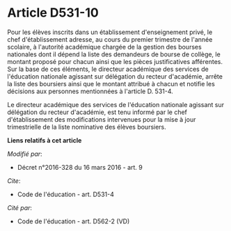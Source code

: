 # Article D531-10

Pour les élèves inscrits dans un établissement d'enseignement privé, le chef d'établissement adresse, au cours du premier
trimestre de l'année scolaire, à l'autorité académique chargée de la gestion des bourses nationales dont il dépend la liste
des demandeurs de bourse de collège, le montant proposé pour chacun ainsi que les pièces justificatives afférentes. Sur la
base de ces éléments, le directeur académique des services de l'éducation nationale agissant sur délégation du recteur
d'académie, arrête la liste des boursiers ainsi que le montant attribué à chacun et notifie les décisions aux personnes
mentionnées à l'article D. 531-4. 

Le directeur académique des services de l'éducation nationale agissant sur délégation du recteur d'académie, est tenu informé
par le chef d'établissement des modifications intervenues pour la mise à jour trimestrielle de la liste nominative des élèves
boursiers.

**Liens relatifs à cet article**

_Modifié par_:

  - Décret n°2016-328 du 16 mars 2016 - art. 9

_Cite_:

  - Code de l'éducation - art. D531-4

_Cité par_:

  - Code de l'éducation - art. D562-2 (VD)
